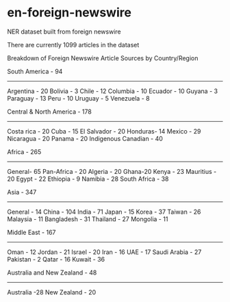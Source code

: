 # en-foreign-newswire
NER dataset built from foreign newswire


There are currently 1099 articles in the dataset

Breakdown of Foreign Newswire Article Sources by Country/Region

South America - 94
_________________________________
Argentina - 20
Bolivia - 3
Chile - 12
Columbia - 10
Ecuador - 10
Guyana - 3
Paraguay - 13
Peru - 10
Uruguay - 5
Venezuela - 8

Central & North America - 178
_________________________________
Costa rica - 20
Cuba - 15
El Salvador - 20
Honduras- 14
Mexico - 29
Nicaragua - 20
Panama - 20
Indigenous Canadian - 40

Africa - 265
_________________________________
General- 65
Pan-Africa - 20
Algeria - 20
Ghana-20
Kenya - 23
Mauritius - 20
Egypt - 22
Ethiopia - 9
Namibia - 28
South Africa - 38

Asia - 347
_________________________________
General - 14
China - 104
India - 71
Japan - 15
Korea - 37
Taiwan - 26
Malaysia - 11
Bangladesh - 31
Thailand - 27
Mongolia - 11

Middle East - 167
_________________________________
Oman - 12
Jordan - 21
Israel - 20
Iran - 16
UAE - 17
Saudi Arabia - 27
Pakistan - 2
Qatar - 16
Kuwait - 36

Australia and New Zealand - 48
_________________________________
Australia -28
New Zealand - 20 
